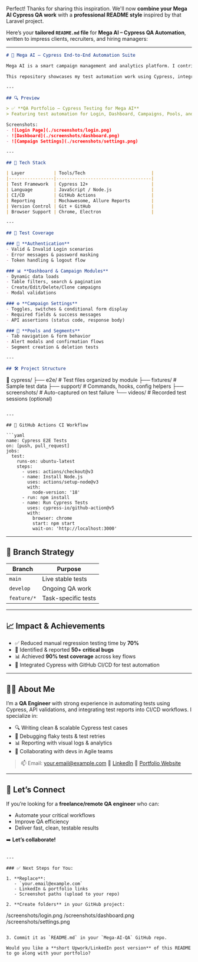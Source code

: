 Perfect! Thanks for sharing this inspiration. We'll now **combine your Mega AI Cypress QA work** with a **professional README style** inspired by that Laravel project.

Here’s your **tailored `README.md` file** for **Mega AI – Cypress QA Automation**, written to impress clients, recruiters, and hiring managers:

---

```markdown
# 🧠 Mega AI – Cypress End-to-End Automation Suite

Mega AI is a smart campaign management and analytics platform. I contributed as a **QA Automation Engineer**, implementing Cypress tests to ensure robust functionality across dynamic modules like login, dashboard analytics, campaign creation, pool segmentation, and more.

This repository showcases my test automation work using Cypress, integrated with GitHub CI, focused on reliability, maintainability, and real-time feedback loops.

---

## 🔍 Preview

> ✅ **QA Portfolio – Cypress Testing for Mega AI**  
> Featuring test automation for Login, Dashboard, Campaigns, Pools, and Settings modules.

Screenshots:
- ![Login Page](./screenshots/login.png)
- ![Dashboard](./screenshots/dashboard.png)
- ![Campaign Settings](./screenshots/settings.png)

---

## 🚀 Tech Stack

| Layer           | Tools/Tech                         |
|-----------------|------------------------------------|
| Test Framework  | Cypress 12+                        |
| Language        | JavaScript / Node.js               |
| CI/CD           | GitHub Actions                     |
| Reporting       | Mochawesome, Allure Reports        |
| Version Control | Git + GitHub                       |
| Browser Support | Chrome, Electron                   |

---

## 🧪 Test Coverage

### 🔐 **Authentication**
- Valid & Invalid Login scenarios
- Error messages & password masking
- Token handling & logout flow

### 📊 **Dashboard & Campaign Modules**
- Dynamic data loads
- Table filters, search & pagination
- Create/Edit/Delete/Clone campaigns
- Modal validations

### ⚙️ **Campaign Settings**
- Toggles, switches & conditional form display
- Required fields & success messages
- API assertions (status code, response body)

### 🧩 **Pools and Segments**
- Tab navigation & form behavior
- Alert modals and confirmation flows
- Segment creation & deletion tests

---

## 🛠️ Project Structure

```

📁 cypress/
├── e2e/           # Test files organized by module
├── fixtures/      # Sample test data
├── support/       # Commands, hooks, config helpers
├── screenshots/   # Auto-captured on test failure
└── videos/        # Recorded test sessions (optional)

````

---

## 🔁 GitHub Actions CI Workflow

```yaml
name: Cypress E2E Tests
on: [push, pull_request]
jobs:
  test:
    runs-on: ubuntu-latest
    steps:
      - uses: actions/checkout@v3
      - name: Install Node.js
        uses: actions/setup-node@v3
        with:
          node-version: '18'
      - run: npm install
      - name: Run Cypress Tests
        uses: cypress-io/github-action@v5
        with:
          browser: chrome
          start: npm start
          wait-on: 'http://localhost:3000'
````

---

## 🔄 Branch Strategy

| Branch      | Purpose             |
| ----------- | ------------------- |
| `main`      | Live stable tests   |
| `develop`   | Ongoing QA work     |
| `feature/*` | Task-specific tests |

---

## 📈 Impact & Achievements

* ✅ Reduced manual regression testing time by **70%**
* 🐞 Identified & reported **50+ critical bugs**
* 📊 Achieved **90% test coverage** across key flows
* 🔄 Integrated Cypress with GitHub CI/CD for test automation

---

## 👨‍💻 About Me

I’m a **QA Engineer** with strong experience in automating tests using Cypress, API validations, and integrating test reports into CI/CD workflows. I specialize in:

* 🔍 Writing clean & scalable Cypress test cases
* 🔄 Debugging flaky tests & test retries
* 📊 Reporting with visual logs & analytics
* 🔗 Collaborating with devs in Agile teams

> 📫 Email: [your.email@example.com](mailto:your.email@example.com)
> 🔗 [LinkedIn](https://www.linkedin.com/in/yourprofile)
> 💼 [Portfolio Website](https://your-portfolio.com)

---

## 🤝 Let’s Connect

If you’re looking for a **freelance/remote QA engineer** who can:

* Automate your critical workflows
* Improve QA efficiency
* Deliver fast, clean, testable results

➡️ **Let’s collaborate!**

```

---

### ✅ Next Steps for You:

1. **Replace**:
   - `your.email@example.com`
   - LinkedIn & portfolio links
   - Screenshot paths (upload to your repo)

2. **Create folders** in your GitHub project:
```

/screenshots/login.png
/screenshots/dashboard.png
/screenshots/settings.png

```

3. Commit it as `README.md` in your `Mega-AI-QA` GitHub repo.

Would you like a **short Upwork/LinkedIn post version** of this README to go along with your portfolio?
```

